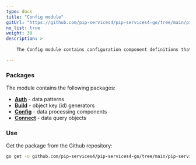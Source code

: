 ```yaml
---
type: docs
title: "Config module"
gitUrl: "https://github.com/pip-services4/pip-services4-go/tree/main/pip-services4-config-go"
no_list: true
weight: 30
description: > 
 
    The Config module contains configuration component definitions that can be used to build applications and services.

---
```



### Packages

The module contains the following packages:

* [**Auth**](auth) - data patterns
* [**Build**](build) - object key (id) generators
* [**Config**](config) - data processing components
* [**Connect**](connect) - data query objects


### Use
Get the package from the Github repository:
```bash
go get -u github.com/pip-services4/pip-services4-go/tree/main/pip-services4-config-go@latest
```
